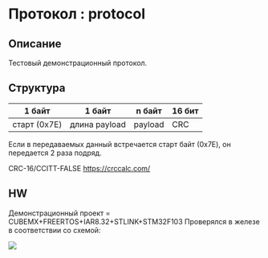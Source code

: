 # Протокол : protocol

## Описание
Тестовый демонстрационный протокол.
## Структура
| 1 байт       | 1 байт        | n байт  | 16 бит  |
|--------------|---------------|---------|---------|
| старт (0x7E) | длина payload | payload | CRC     |

Если в передаваемых данный встречается старт байт (0x7E),
он передается 2 раза подряд.

CRC-16/CCITT-FALSE
https://crccalc.com/

## HW
Демонстрационный проект = CUBEMX+FREERTOS+IAR8.32+STLINK+STM32F103
Проверялся в железе в соответствии со схемой:

<a href="https://jpegshare.net/" target="_blank" title="jpegshare.net - бесплатный хостинг картинок"><img src="https://jpegshare.net/images/98/b3/98b3cd82afb3af99a2c530b9d9917ea4.jpg"/></a>
